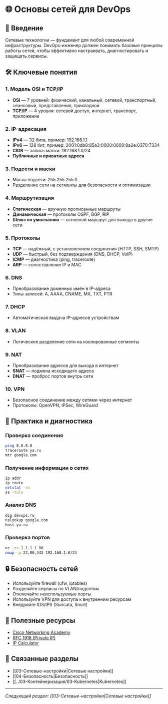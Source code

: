 # 🌐 Основы сетей для DevOps

## 📖 Введение

Сетевые технологии — фундамент для любой современной инфраструктуры. DevOps-инженер должен понимать базовые принципы работы сетей, чтобы эффективно настраивать, диагностировать и защищать сервисы.

## 🛠️ Ключевые понятия

### 1. Модель OSI и TCP/IP
- **OSI** — 7 уровней: физический, канальный, сетевой, транспортный, сеансовый, представления, прикладной
- **TCP/IP** — 4 уровня: сетевой доступ, интернет, транспорт, приложение

### 2. IP-адресация
- **IPv4** — 32 бита, пример: 192.168.1.1
- **IPv6** — 128 бит, пример: 2001:0db8:85a3:0000:0000:8a2e:0370:7334
- **CIDR** — запись маски: 192.168.1.0/24
- **Публичные и приватные адреса**

### 3. Подсети и маски
- Маска подсети: 255.255.255.0
- Разделение сети на сегменты для безопасности и оптимизации

### 4. Маршрутизация
- **Статическая** — вручную прописанные маршруты
- **Динамическая** — протоколы OSPF, BGP, RIP
- **Шлюз по умолчанию** — основной маршрут для выхода в другие сети

### 5. Протоколы
- **TCP** — надёжный, с установлением соединения (HTTP, SSH, SMTP)
- **UDP** — быстрый, без подтверждения (DNS, DHCP, VoIP)
- **ICMP** — диагностика (ping, traceroute)
- **ARP** — сопоставление IP и MAC

### 6. DNS
- Преобразование доменных имён в IP-адреса
- Типы записей: A, AAAA, CNAME, MX, TXT, PTR

### 7. DHCP
- Автоматическая выдача IP-адресов устройствам

### 8. VLAN
- Логическое разделение сети на изолированные сегменты

### 9. NAT
- Преобразование адресов для выхода в интернет
- **SNAT** — подмена исходящего адреса
- **DNAT** — проброс портов внутрь сети

### 10. VPN
- Безопасное соединение между сетями через интернет
- Протоколы: OpenVPN, IPSec, WireGuard

## 🧰 Практика и диагностика

### Проверка соединения
```bash
ping 8.8.8.8
traceroute ya.ru
mtr google.com
```

### Получение информации о сетях
```bash
ip addr
ip route
netstat -rn
ss -tuln
```

### Анализ DNS
```bash
dig devops.ru
nslookup google.com
host ya.ru
```

### Проверка портов
```bash
nc -zv 1.1.1.1 80
nmap -p 22,80,443 192.168.1.0/24
```

## 🔒 Безопасность сетей
- Используйте firewall (ufw, iptables)
- Разделяйте сервисы по VLAN/подсетям
- Отключайте неиспользуемые порты
- Используйте VPN для доступа к внутренним ресурсам
- Внедряйте IDS/IPS (Suricata, Snort)

## 📝 Полезные ресурсы
- [Cisco Networking Academy](https://www.netacad.com/)
- [RFC 1918 (Private IP)](https://datatracker.ietf.org/doc/html/rfc1918)
- [IP Calculator](https://www.calculator.net/ip-subnet-calculator.html)

## 🔗 Связанные разделы
- [[03-Сетевые-настройки|Сетевые настройки]]
- [[04-Безопасность|Безопасность]]
- [[../03-Контейнеризация/03-Kubernetes|Kubernetes]]

---

*Следующий раздел: [[03-Сетевые-настройки|Сетевые настройки]]* 